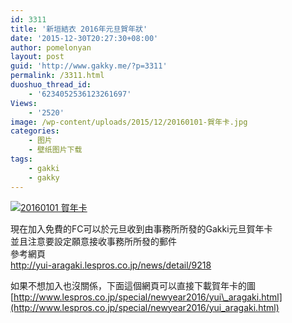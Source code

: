 ```yaml
---
id: 3311
title: '新垣結衣 2016年元旦賀年狀'
date: '2015-12-30T20:27:30+08:00'
author: pomelonyan
layout: post
guid: 'http://www.gakky.me/?p=3311'
permalink: /3311.html
duoshuo_thread_id:
    - '6234052536123261697'
Views:
    - '2520'
image: /wp-content/uploads/2015/12/20160101-賀年卡.jpg
categories:
    - 图片
    - 壁纸图片下载
tags:
    - gakki
    - gakky
---
```


[![20160101 賀年卡](http://www.yui-aragaki.org/wp-content/uploads/2015/12/20160101-賀年卡.jpg)](http://www.yui-aragaki.org/wp-content/uploads/2015/12/20160101-賀年卡.jpg "20160101 賀年卡")

現在加入免費的FC可以於元旦收到由事務所所發的Gakki元旦賀年卡  
並且注意要設定願意接收事務所所發的郵件  
參考網頁  
<http://yui-aragaki.lespros.co.jp/news/detail/9218>

如果不想加入也沒關係，下面這個網頁可以直接下載賀年卡的圖  
[http://www.lespros.co.jp/special/newyear2016/yui\_aragaki.html](http://www.lespros.co.jp/special/newyear2016/yui_aragaki.html)